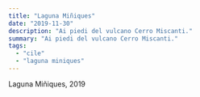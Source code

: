 ```yaml
---
title: "Laguna Miñiques"
date: "2019-11-30"
description: "Ai piedi del vulcano Cerro Miscanti."
summary: "Ai piedi del vulcano Cerro Miscanti."
tags: 
  - "cile"
  - "laguna miniques"
---
```


Laguna Miñiques, 2019